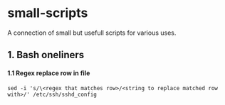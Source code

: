 # small-scripts
A connection of small but usefull scripts for various uses.

## 1. Bash oneliners

#### 1.1 Regex replace row in file
```sed -i 's/\<regex that matches row>/<string to replace matched row with>/' /etc/ssh/sshd_config```
